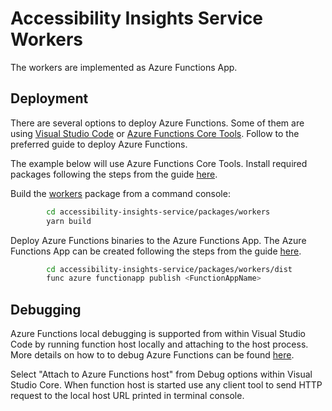 <!--
Copyright (c) Microsoft Corporation. All rights reserved.
Licensed under the MIT License.
-->

# Accessibility Insights Service Workers

The workers are implemented as Azure Functions App.

## Deployment

There are several options to deploy Azure Functions. Some of them are using [Visual Studio Code](https://docs.microsoft.com/en-us/azure/azure-functions/functions-run-local#publish) or [Azure Functions Core Tools](https://docs.microsoft.com/en-us/azure/azure-functions/functions-run-local). Follow to the preferred guide to deploy Azure Functions.

The example below will use Azure Functions Core Tools. Install required packages following the steps from the guide [here](https://docs.microsoft.com/en-us/azure/azure-functions/functions-run-local#install-the-azure-functions-core-tools).

Build the [workers](https://github.com/microsoft/accessibility-insights-service/tree/master/packages/workers) package from a command console:

```bash
        cd accessibility-insights-service/packages/workers
        yarn build
```

Deploy Azure Functions binaries to the Azure Functions App. The Azure Functions App can be created following the steps from the guide [here](https://docs.microsoft.com/en-us/azure/azure-functions/scripts/functions-cli-create-serverless).

```bash
        cd accessibility-insights-service/packages/workers/dist
        func azure functionapp publish <FunctionAppName>
```

## Debugging

Azure Functions local debugging is supported from within Visual Studio Code by running function host locally and attaching to the host process. More details on how to to debug Azure Functions can be found [here](https://docs.microsoft.com/en-us/azure/azure-functions/functions-run-local#start).

Select "Attach to Azure Functions host" from Debug options within Visual Studio Core. When function host is started use any client tool to send HTTP request to the local host URL printed in terminal console.
